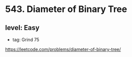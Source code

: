 # 543. Diameter of Binary Tree
## level: Easy

- tag: Grind 75

https://leetcode.com/problems/diameter-of-binary-tree/
